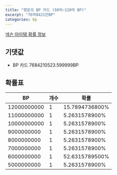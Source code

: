 ```yaml
---
title: "행운의 BP 카드 (50억~120억 BP)"
excerpt: "76억8421만BP"
categories: bp
---
```

[넥슨 아이템 확률 정보](http://iteminfo.nexon.com/probability/fco?sn=7223)

## 기댓값
  - BP 카드 7684210523.599999BP

## 확률표

|BP|개수|확률|
|---|---|---|
|12000000000|1|15.7894736800%|
|11000000000|1|5.2631578900%|
|10000000000|1|5.2631578900%|
|9000000000|1|5.2631578900%|
|8000000000|1|5.2631578900%|
|7000000000|1|5.2631578900%|
|6000000000|1|52.6315789500%|
|5000000000|1|5.2631578900%|
